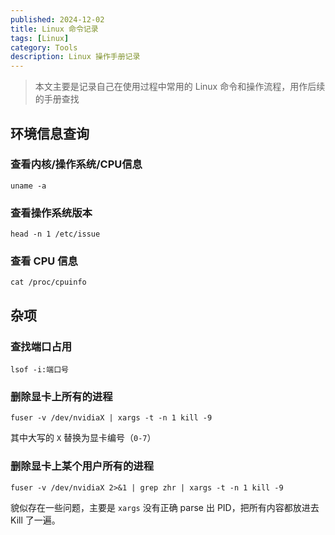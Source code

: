```yaml
---
published: 2024-12-02
title: Linux 命令记录
tags: [Linux]
category: Tools
description: Linux 操作手册记录
---
```


> 本文主要是记录自己在使用过程中常用的 Linux 命令和操作流程，用作后续的手册查找

## 环境信息查询

### 查看内核/操作系统/CPU信息

```shell
uname -a
```

### 查看操作系统版本

```shell
head -n 1 /etc/issue
```

### 查看 CPU 信息

```shell
cat /proc/cpuinfo
```

## 杂项

### 查找端口占用

```shell
lsof -i:端口号
```

### 删除显卡上所有的进程

```shell
fuser -v /dev/nvidiaX | xargs -t -n 1 kill -9
```

其中大写的 `X` 替换为显卡编号（`0-7`）

### 删除显卡上某个用户所有的进程

```shell
fuser -v /dev/nvidiaX 2>&1 | grep zhr | xargs -t -n 1 kill -9
```

貌似存在一些问题，主要是 `xargs` 没有正确 parse 出 PID，把所有内容都放进去 Kill 了一遍。

